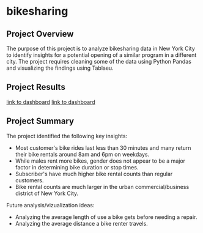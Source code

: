 # bikesharing
## Project Overview
The purpose of this project is to analyze bikesharing data in New York City to identify insights for a potential opening of a similar program in a different city. The project requires cleaning some of the data using Python Pandas and visualizing the findings using Tablaeu.

## Project Results
[link to dashboard](https://public.tableau.com/app/profile/adrian.martinez3539/viz/NYC_Citibike_Challenge_16629309776840/Story1?publish=yes)
[link to dashboard](https://public.tableau.com/app/profile/adrian.martinez3539/viz/NYC_Citibike_Challenge_16629309776840/Story1?publish=yes "link to dashboard")


## Project Summary
The project identified the following key insights:
- Most customer's bike rides last less than 30 minutes and many return their bike rentals around 8am and 6pm on weekdays.
- While males rent more bikes, gender does not appear to be a major factor in determining bike duration or stop times.
- Subscriber's have much higher bike rental counts than regular customers.
- Bike rental counts are much larger in the urban commercial/business district of New York City.

Future analysis/vizualization ideas:
- Analyzing the average length of use a bike gets before needing a repair.
- Analyzing the average distance a bike renter travels. 